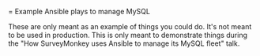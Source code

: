 = Example Ansible plays to manage MySQL

These are only meant as an example of things you could do. It's not meant to be used in production. This is only meant to demonstrate things during the "How SurveyMonkey uses Ansible to manage its MySQL fleet" talk.